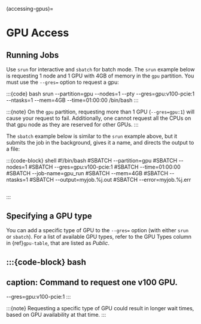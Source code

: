 (accessing-gpus)=
# GPU Access

## Running Jobs
Use `srun` for interactive and `sbatch` for batch mode. The `srun` example below is requesting 1 node and 1 GPU with 4GB of memory in the `gpu` partition. You must use the `--gres=` option to request a gpu:

:::{code} bash
srun --partition=gpu --nodes=1 --pty --gres=gpu:v100-pcie:1 --ntasks=1 --mem=4GB --time=01:00:00 /bin/bash
:::

:::{note}
On the `gpu` partition, requesting more than 1 GPU (`--gres=gpu:1`) will cause your request to fail. Additionally, one cannot request all the CPUs on that gpu node as they are reserved for other GPUs.
:::

The `sbatch` example below is similar to the `srun` example above, but it submits the job in the background, gives it a name, and directs the output to a file:

:::{code-block} shell
#!/bin/bash
#SBATCH --partition=gpu
#SBATCH --nodes=1
#SBATCH --gres=gpu:v100-pcie:1
#SBATCH --time=01:00:00
#SBATCH --job-name=gpu_run
#SBATCH --mem=4GB
#SBATCH --ntasks=1
#SBATCH --output=myjob.%j.out
#SBATCH --error=myjob.%j.err

## <your code>

:::

## Specifying a GPU type
You can add a specific type of GPU to the `--gres=` option (with either `srun` or `sbatch`). For a list of available GPU types, refer to the GPU Types column in {ref}`gpu-table`, that are listed as *Public*.

:::{code-block} bash
---
caption: Command to request one v100 GPU.
---
--gres=gpu:v100-pcie:1
:::

:::{note}
Requesting a specific type of GPU could result in longer wait times, based on GPU availability at that time.
:::
